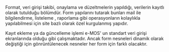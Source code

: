 Format, veri girişi takibi, onaylama ve düzeltmelerin yapıldığı, verilerin kayıtlı olarak tutulduğu bölümdür. Form yapılarını tutarak bunları mail ile bilgilendirme, listeleme , raporlama gibi operasyonların kolaylıkla yapılabilmesi için site bazlı olarak özel kurgulanmış yapıdır.

Kayıt ekleme ya da güncelleme işlemi e-MOS' un standart veri girişi ekranlarında olduğu gibi çalışmaktadır. Ancak form nesneleri dinamik olarak değiştiği için gönrüntülenecek nesneler her form için farklı olacaktır.